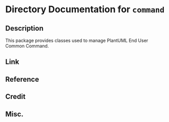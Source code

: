 # Directory Documentation for `command`

## Description
This package provides classes used to manage PlantUML End User Common Command.

## Link

## Reference

## Credit

## Misc.


